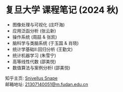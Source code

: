 # 复旦大学 课程笔记 (2024 秋)

- 图像处理与可视化 (庄吓海)
- 应用泛函分析 (张云新)
- 操作系统 (周喆 & 张凯)
- 脑科学与类脑系统 (于玉国 & 肖晓)
- 统计学基础Ⅱ:回归分析 (王勤文)
- 统计机器学习 (朱雪宁)
- 高等线性代数 (邵美悦)
- 数值算法与案例分析Ⅰ (邵美悦)

知乎主页: [Snivellus Snape](https://www.zhihu.com/people/ycy-hbp)  
邮箱地址: 21307140051@m.fudan.edu.cn
